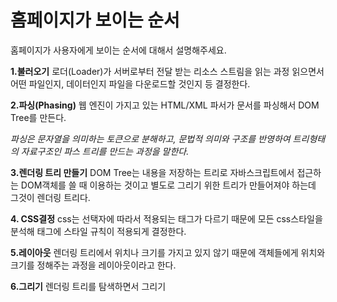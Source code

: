 # 홈페이지가 보이는 순서

홈페이지가 사용자에게 보이는 순서에 대해서 설명해주세요.

**1.불러오기**
로더(Loader)가 서버로부터 전달 받는 리소스 스트림을 읽는 과정
읽으면서 어떤 파일인지, 데이터인지 파일을 다운로드할 것인지 등 결정한다.

**2.파싱(Phasing)**
웹 엔진이 가지고 있는 HTML/XML 파서가 문서를 파싱해서 DOM Tree를 만든다.

*파싱은 문자열을 의미하는 토큰으로 분해하고, 문법적 의미와 구조를 반영하여 트리형태의 자료구조인 파스 트리를 만드는 과정을 말한다.*

**3.렌더링 트리 만들기**
DOM Tree는 내용을 저장하는 트리로 자바스크립트에서 접근하는 DOM객체를 쓸 때 이용하는 것이고 별도로 그리기 위한 트리가 만들어져야 하는데 그것이 렌더링 트리다.

**4. CSS결정**
css는 선택자에 따라서 적용되는 태그가 다르기 때문에 모든 css스타일을 분석해 태그에 스타일 규칙이 적용되게 결정한다.

**5.레이아웃**
렌더링 트리에서 위치나 크기를 가지고 있지 않기 때문에 객체들에게 위치와 크기를 정해주는 과정을 레이아웃이라고 한다.

**6.그리기**
렌더링 트리를 탐색하면서 그리기